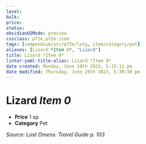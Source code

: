```yaml
---
level:
bulk:
price:
status:
obsidianUIMode: preview
cssclass: pf2e,pf2e-item
tags: [compendium/src/pf2e/lotg, item/category/pet]
aliases: [Lizard *Item 0*, "Lizard"]
title: Lizard *Item 0*
linter-yaml-title-alias: Lizard *Item 0*
date created: Monday, June 19th 2023, 5:15:11 pm
date modified: Thursday, June 29th 2023, 5:30:38 pm
---
```


# Lizard *Item 0*

- **Price** 1 sp
- **Category** Pet

*Source: Lost Omens: Travel Guide p. 103*
